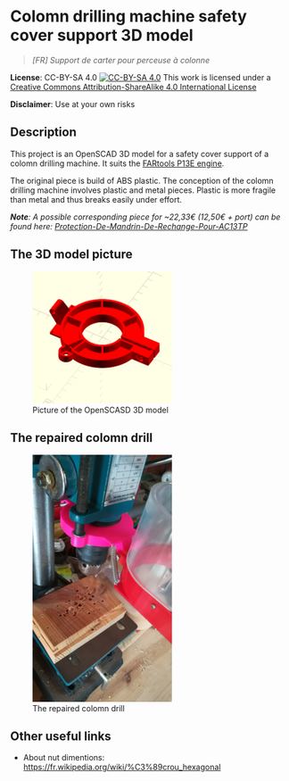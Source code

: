# Colomn drilling machine safety cover support 3D model
  
> _[FR] Support de carter pour perceuse à colonne_

**License**: CC-BY-SA 4.0 [![CC-BY-SA 4.0](https://i.creativecommons.org/l/by-sa/4.0/88x31.png)](http://creativecommons.org/licenses/by-sa/4.0) This work is licensed under a [Creative Commons Attribution-ShareAlike 4.0 International License](http://creativecommons.org/licenses/by-sa/4.0)

**Disclaimer**: Use at your own risks

## Description

This project is an OpenSCAD 3D model for a safety cover support of a colomn drilling machine. It suits the [FARtools P13E engine](http://www.perceuse-colonne.info/perceuse-a-colonne-fartools-one-p-13e/).

The original piece is build of ABS plastic. The conception of the colomn drilling machine involves plastic and metal pieces. Plastic is more fragile than metal and thus breaks easily under effort.

_**Note**: A possible corresponding piece for ~22,33€ (12,50€ + port) can be found here: [Protection-De-Mandrin-De-Rechange-Pour-AC13TP](http://www.worken.fr/p/120/Perceuse-a-colonne/Protection-De-Mandrin-De-Rechange-Pour-AC13TP?gclid=EAIaIQobChMInuHzpuPQ2AIV9TLTCh1oWQ1CEAYYASABEgKHTPD_BwE)_

## The 3D model picture
<figure>
    <img src="Pictures/safetyCoverSupport.png" width="250">
    <figcaption>Picture of the OpenSCASD 3D model</figcaption>
</figure>

## The repaired colomn drill
<figure>
    <img src="Pictures/IMG_20180415_153504.jpg" width="250">
    <figcaption>The repaired colomn drill</figcaption>
</figure>

## Other useful links

- About nut dimentions: https://fr.wikipedia.org/wiki/%C3%89crou_hexagonal